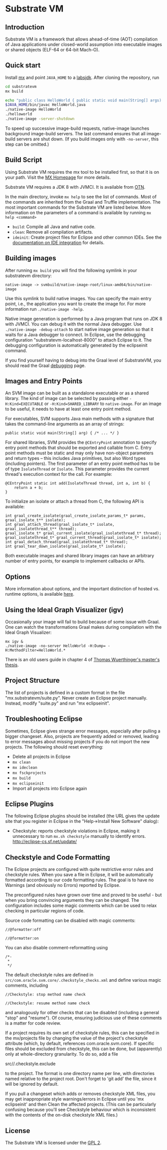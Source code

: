 # Substrate VM

## Introduction

Substrate VM is a framework that allows ahead-of-time (AOT) compilation of Java applications under closed-world assumption into executable images or shared objects (ELF-64 or 64-bit Mach-O).


## Quick start

Install [mx](https://github.com/graalvm/mx) and point `JAVA_HOME` to a [labsjdk](http://www.oracle.com/technetwork/oracle-labs/program-languages/downloads/index.html). After cloning the repository, run

```bash
cd substratevm
mx build

echo "public class HelloWorld { public static void main(String[] args) { System.out.println(\"Hello World\"); } }" > HelloWorld.java
$JAVA_HOME/bin/javac HelloWorld.java
./native-image HelloWorld
./helloworld
./native-image -server-shutdown
```

To speed up successive image-build requests, native-image launches background image-build servers. The last command ensures that all image-build servers are shut down. (If you build images only with `-no-server`, this step can be omitted.)

## Build Script

Using Substrate VM requires the mx tool to be installed first, so that it is on your path.
Visit the [MX Homepage](https://github.com/graalvm/mx) for more details.

Substrate VM requires a JDK 8 with JVMCI. It is available from [OTN](http://www.oracle.com/technetwork/oracle-labs/program-languages/downloads/index.html).

In the main directory, invoke `mx help` to see the list of commands. Most of the commands are inherited from the Graal and Truffle implementation. The most important commands for the Substrate VM are listed below. More information on the parameters of a command is available by running `mx help <command>`

* `build`: Compile all Java and native code.
* `clean`: Remove all compilation artifacts.
* `ideinit`: Create project files for Eclipse and other common IDEs. See the [documentation on IDE integration](../compiler/docs/IDEs.md) for details.

## Building images

After running `mx build` you will find the following symlink in your substratevm directory:

    native-image -> svmbuild/native-image-root/linux-amd64/bin/native-image

Use this symlink to build native images. You can specify the main entry point, i.e., the application you want to create the image for. For more information run `./native-image -help`.

Native image generation is performed by a Java program that runs on JDK 8 with JVMCI. You can debug it with the normal Java debugger. Use `./native-image -debug-attach` to start native image generation so that it waits for a Java debugger to connect. In Eclipse, use the debugging configuration "substratevm-localhost-8000" to attach Eclipse to it. The debugging configuration is automatically generated by the eclipseinit command.

If you find yourself having to debug into the Graal level of SubstrateVM, you should read the Graal [debugging](../compiler/docs/Debugging.md) page.

## Images and Entry Points

An SVM image can be built as a standalone executable or as a shared library. The kind of image can be selected by passing either `-H:Kind=EXECUTABLE` or `-H:Kind=SHARED_LIBRARY` to `native-image`. For an image to be useful, it needs to have at least one entry point method.

For executables, SVM supports Java main methods with a signature that takes the command-line arguments as an array of strings:

    public static void main(String[] arg) { /* ... */ }

For shared libraries, SVM provides the `@CEntryPoint` annotation to specify entry point methods that should be exported and callable from C. Entry point methods must be static and may only have non-object parameters and return types – this includes Java primitives, but also Word types (including pointers). The first parameter of an entry point method has to be of type `IsolateThread` or `Isolate`. This parameter provides the current thread's execution context for the call. For example:

    @CEntryPoint static int add(IsolateThread thread, int a, int b) {
        return a + b;
    }

To initialize an isolate or attach a thread from C, the following API is available:

    int graal_create_isolate(graal_create_isolate_params_t* params, graal_isolate_t** isolate);
    int graal_attach_thread(graal_isolate_t* isolate, graal_isolatethread_t** thread);
    graal_isolate_t* graal_current_isolate(graal_isolatethread_t* thread);
    graal_isolatethread_t* graal_current_thread(graal_isolate_t* isolate);
    int graal_detach_thread(graal_isolatethread_t* thread);
    int graal_tear_down_isolate(graal_isolate_t* isolate);

Both executable images and shared library images can have an arbitrary number of entry points, for example to implement callbacks or APIs.

## Options

More information about options, and the important distinction of hosted vs. runtime options, is available [here](OPTIONS.md).


## Using the Ideal Graph Visualizer (igv)

Occasionally your image will fail to build because of some issue with Graal.  One can watch the transformations Graal makes during compilation with the Ideal Graph Visualizer:
```
mx igv &
./native-image -no-server HelloWorld -H:Dump= -H:MethodFilter=HelloWorld.*
```

There is an old users guide in chapter 4 of [Thomas Wuerthinger's master's thesis](http://ssw.jku.at/Research/Papers/Wuerthinger07Master/).


## Project Structure

The list of projects is defined in a custom format in the file "mx.substratevm/suite.py". Never create an Eclipse project manually. Instead, modify "suite.py" and run "mx eclipseinit".


## Troubleshooting Eclipse

Sometimes, Eclipse gives strange error messages, especially after pulling a bigger changeset. Also, projects are frequently added or removed, leading to error messages about missing projects if you do not import the new projects. The following should reset everything:

* Delete all projects in Eclipse
* `mx clean`
* `mx ideclean`
* `mx fsckprojects`
* `mx build`
* `mx eclipseinit`
* Import all projects into Eclipse again


## Eclipse Plugins

The following Eclipse plugins should be installed (the URL gives the update site that you register in Eclipse in the "Help->Install New Software" dialog):

* Checkstyle: reports checkstyle violations in Eclipse, making it unnecessary to run `mx.sh checkstyle` manually to identify errors.
  http://eclipse-cs.sf.net/update/


## Checkstyle and Code Formatting

The Eclipse projects are configured with quite restrictive error rules and checkstyle rules. When you save a file in Eclipse, it will be automatically formatted according to our code formatting rules. The goal is to have no Warnings (and obviously no Errors) reported by Eclipse.

The preconfigured rules have grown over time and proved to be useful - but when you bring convincing arguments they can be changed.  The configuration includes some magic comments which can be used to relax checking in particular regions of code.

Source code formatting can be disabled with magic comments:
```
//@formatter:off

//@formatter:on
```

You can also disable comment-reformatting using
```
/*-
 *
 */
```

The default checkstyle rules are defined in `src/com.oracle.svm.core/.checkstyle_checks.xml` and define various magic comments, including
```
//Checkstyle: stop method name check

//Checkstyle: resume method name check
```
and analogously for other checks that can be disabled (including a general "stop" and "resume"). Of course, ensuring judicious use of these comments is a matter for code review.

If a project requires its own set of checkstyle rules, this can be specified in the mx/projects file by changing the value of the project's checkstyle attribute (which, by default, references com.oracle.svm.core).
If specific files should be excluded from checkstyle, this can be done, but (apparently) only at whole-directory granularity. To do so, add a file

src/<project name>/.checkstyle.exclude

to the project. The format is one directory name per line, with directories named relative to the project root. Don't forget to 'git add' the file, since it will be ignored by default.

If you pull a changeset which adds or removes checkstyle XML files, you may get inappropriate style warnings/errors in Eclipse until you 'mx eclipseinit' and then Clean the affected projects. (This can be particularly confusing because you'll see Checkstyle behaviour which is inconsistent with the contents of the on-disk checkstyle XML files.)

## License

The Substrate VM is licensed under the [GPL 2](LICENSE.md).
